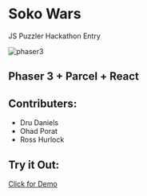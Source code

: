 # Soko Wars
JS Puzzler Hackathon Entry

![phaser3](https://user-images.githubusercontent.com/2236153/71606463-37a0da80-2b2e-11ea-9b5f-5d26ccc84f91.png)

## Phaser 3 + Parcel + React

## Contributers:
- Dru Daniels
- Ohad Porat
- Ross Hurlock

## Try it Out:
[Click for Demo](https://heroku.com)
